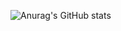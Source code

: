 ![Anurag's GitHub stats](https://github-readme-stats.vercel.app/api?username=cherlepops&count_private=true&show_icons=true)
